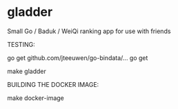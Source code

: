 gladder
=======

Small Go / Baduk / WeiQi ranking app for use with friends

TESTING:

go get github.com/jteeuwen/go-bindata/...
go get

make gladder

BUILDING THE DOCKER IMAGE:

make docker-image
